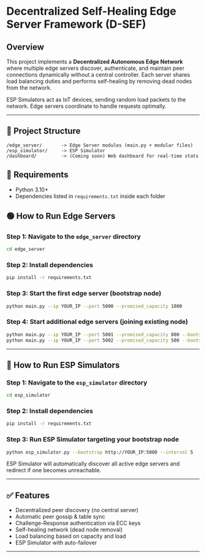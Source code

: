 
# Decentralized Self-Healing Edge Server Framework (D-SEF)

## Overview
This project implements a **Decentralized Autonomous Edge Network** where multiple edge servers discover, authenticate, and maintain peer connections dynamically without a central controller. Each server shares load balancing duties and performs self-healing by removing dead nodes from the network.

ESP Simulators act as IoT devices, sending random load packets to the network. Edge servers coordinate to handle requests optimally.

---

## 📂 Project Structure
```
/edge_server/       -> Edge Server modules (main.py + modular files)
/esp_simulator/     -> ESP Simulator
/dashboard/         -> (Coming soon) Web dashboard for real-time stats
```

## 🔧 Requirements
- Python 3.10+
- Dependencies listed in `requirements.txt` inside each folder

## 🟢 How to Run Edge Servers

### Step 1: Navigate to the `edge_server` directory
```bash
cd edge_server
```

### Step 2: Install dependencies
```bash
pip install -r requirements.txt
```

### Step 3: Start the first edge server (bootstrap node)
```bash
python main.py --ip YOUR_IP --port 5000 --promised_capacity 1000
```

### Step 4: Start additional edge servers (joining existing node)
```bash
python main.py --ip YOUR_IP --port 5001 --promised_capacity 800 --bootstrap http://YOUR_IP:5000
python main.py --ip YOUR_IP --port 5002 --promised_capacity 500 --bootstrap http://YOUR_IP:5000
```

---

## 🔵 How to Run ESP Simulators

### Step 1: Navigate to the `esp_simulator` directory
```bash
cd esp_simulator
```

### Step 2: Install dependencies
```bash
pip install -r requirements.txt
```

### Step 3: Run ESP Simulator targeting your bootstrap node
```bash
python esp_simulator.py --bootstrap http://YOUR_IP:5000 --interval 5
```

ESP Simulator will automatically discover all active edge servers and redirect if one becomes unreachable.

---

## ✅ Features
- Decentralized peer discovery (no central server)
- Automatic peer gossip & table sync
- Challenge-Response authentication via ECC keys
- Self-healing network (dead node removal)
- Load balancing based on capacity and load
- ESP Simulator with auto-failover

---

